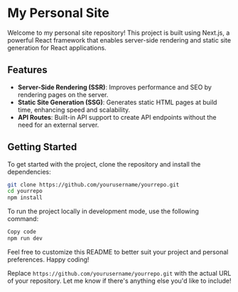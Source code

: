 # My Personal Site

Welcome to my personal site repository! This project is built using Next.js, a powerful React framework that enables server-side rendering and static site generation for React applications.

## Features

- **Server-Side Rendering (SSR)**: Improves performance and SEO by rendering pages on the server.
- **Static Site Generation (SSG)**: Generates static HTML pages at build time, enhancing speed and scalability.
- **API Routes**: Built-in API support to create API endpoints without the need for an external server.

## Getting Started

To get started with the project, clone the repository and install the dependencies:

```bash
git clone https://github.com/yourusername/yourrepo.git
cd yourrepo
npm install
```

To run the project locally in development mode, use the following command:

```bash
Copy code
npm run dev
```

Feel free to customize this README to better suit your project and personal preferences. Happy coding!

Replace `https://github.com/yourusername/yourrepo.git` with the actual URL of your repository. Let me know if there's anything else you'd like to include!
